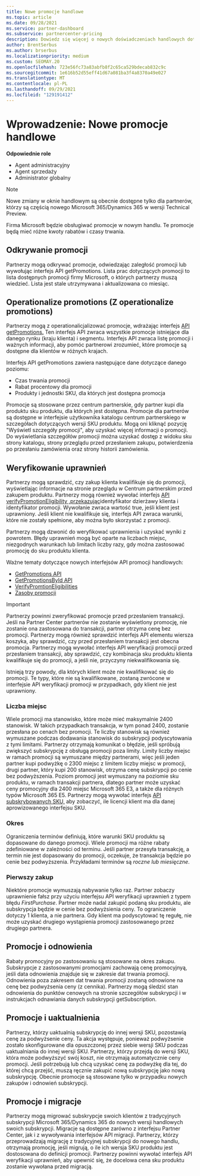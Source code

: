 ```yaml
---
title: Nowe promocje handlowe
ms.topic: article
ms.date: 09/28/2021
ms.service: partner-dashboard
ms.subservice: partnercenter-pricing
description: Dowiedz się więcej o nowych doświadczeniach handlowych dotyczących odkrywania i kupowania promocji.
author: BrentSerbus
ms.author: brserbus
ms.localizationpriority: medium
ms.custom: SEOMAY.20
ms.openlocfilehash: 723e56fc73a83abfb8f2c65ca529bdecab832c9c
ms.sourcegitcommit: 1e616b52d55eff41d67a081ba3f4a8370a49e027
ms.translationtype: MT
ms.contentlocale: pl-PL
ms.lasthandoff: 09/29/2021
ms.locfileid: "129191412"
---
```

# <a name="introduction-new-commerce-promotions"></a>Wprowadzenie: Nowe promocje handlowe

**Odpowiednie role**

- Agent administracyjny
- Agent sprzedaży
- Administrator globalny

> [!Note] 
> Nowe zmiany w oknie handlowym są obecnie dostępne tylko dla partnerów, którzy są częścią nowego Microsoft 365/Dynamics 365 w wersji Technical Preview.

Firma Microsoft będzie obsługiwać promocje w nowym handlu. Te promocje będą mieć różne kwoty rabatów i czasy trwania. 

## <a name="discovering-promotions"></a>Odkrywanie promocji ##

Partnerzy mogą odkrywać promocje, odwiedzając zaległość promocji lub wywołując interfejs API getPromotions. Lista prac dotyczących promocji to lista dostępnych promocji firmy Microsoft, o których partnerzy muszą wiedzieć. Lista jest stale utrzymywana i aktualizowana co miesiąc. 


## <a name="operationalize-promotions"></a>Operationalize promotions (Z operationalize promotions) ##

Partnerzy mogą z operationalicjalizować promocje, wdrażając interfejs [API getPromotions.](/partner-center/develop/get-promotions) Ten interfejs API zwraca wszystkie promocje istniejące dla danego rynku (kraju klienta) i segmentu. Interfejs API zwraca listę promocji i ważnych informacji, aby pomóc partnerowi zrozumieć, które promocje są dostępne dla klientów w różnych krajach. 


Interfejs API getPromotions zawiera następujące dane dotyczące danego poziomu:

- Czas trwania promocji
- Rabat procentowy dla promocji
- Produkty i jednostki SKU, dla których jest dostępna promocja

Promocje są stosowane przez centrum partnerskie, gdy partner kupi dla produktu sku produktu, dla których jest dostępna. Promocje dla partnerów są dostępne w interfejsie użytkownika katalogu centrum partnerskiego w szczegółach dotyczących wersji SKU produktu. Mogą oni kliknąć pozycję "Wyświetl szczegóły promocji", aby uzyskać więcej informacji o promocji. Do wyświetlania szczegółów promocji można uzyskać dostęp z widoku sku strony katalogu, strony przeglądu przed przesłaniem zakupu, potwierdzenia po przesłaniu zamówienia oraz strony historii zamówienia. 

## <a name="verify-eligibility"></a>Weryfikowanie uprawnień ##

Partnerzy mogą sprawdzić, czy zakup klienta kwalifikuje się do promocji, wyświetlając informacje na stronie przeglądu w Centrum partnerskim przed zakupem produktu. Partnerzy mogą również wywołać interfejs [API verifyPromotionEligibility ,przekazując](/partner-center/develop/verify-promotion-eligibility)identyfikator dzierżawy klienta i identyfikator promocji. Wywołanie zwraca wartość true, jeśli klient jest uprawniony. Jeśli klient nie kwalifikuje się, interfejs API zwraca warunki, które nie zostały spełnione, aby można było skorzystać z promocji. 

Partnerzy mogą dzwonić do weryfikować uprawnienia i uzyskać wyniki z powrotem. Błędy uprawnień mogą być oparte na liczbach miejsc, niezgodnych warunkach lub limitach liczby razy, gdy można zastosować promocję do sku produktu klienta.

Ważne tematy dotyczące nowych interfejsów API promocji handlowych:

- [GetPromotions API](/partner-center/develop/get-promotions)
- [GetPromotionsById API](/partner-centerpartner-center/develop/get-promotion-by-id)
- [VerifyPromtionEligibilities](/partner-center/develop/verify-promotion-eligibility)
- [Zasoby promocji](/partner-center/develop/promotion-resources)

>[!IMPORTANT]
> Partnerzy powinni zweryfikować promocje przed przesłaniem transakcji. Jeśli na Partner Center  partnerów nie zostanie wyświetlony promocję, nie zostanie ona zastosowana do transakcji, partner otrzyma cenę bez promocji. Partnerzy mogą również sprawdzić interfejs API elementu wiersza koszyka, aby sprawdzić, czy przed przesłaniem transakcji jest obecna promocja. Partnerzy mogą wywołać interfejs API weryfikacji promocji przed przesłaniem transakcji, aby sprawdzić, czy kombinacja sku produktu klienta kwalifikuje się do promocji, a jeśli nie, przyczyny niekwalifikowania się.

Istnieją trzy powody, dla których klient może nie kwalifikować się do promocji. Te typy, które nie są kwalifikowane, zostaną zwrócone w interfejsie API weryfikacji promocji w przypadkach, gdy klient nie jest uprawniony.

### <a name="seat-count"></a>Liczba miejsc ###

Wiele promocji ma stanowisko, które może mieć maksymalnie 2400 stanowisk. W takich przypadkach transakcja, w tym ponad 2400, zostanie przesłana po cenach bez promocji. Te liczby stanowisk są również wymuszane podczas dodawania stanowisk do subskrypcji podyscytowania z tymi limitami. Partnerzy otrzymają komunikat o błędzie, jeśli spróbują zwiększyć subskrypcję z obsługą promocji poza limity. Limity liczby miejsc w ramach promocji są wymuszane między partnerami, więc jeśli jeden partner kupi podwyżkę o 2300 miejsc z limitem liczby miejsc w promocji, drugi partner, który kupi 200 stanowisk, otrzyma cenę subskrypcji po cenie bez podwyższenia. Poziom promocji jest wymuszany na poziomie sku produktu, w ramach transakcji partnera, dlatego partner może uzyskać ceny promocyjny dla 2400 miejsc Microsoft 365 E3, a także dla różnych typów Microsoft 365 E5. Partnerzy mogą wywołać interfejs [API subskrybowanych SKU,](/partner-center/develop/get-a-list-of-available-licenses) aby zobaczyć, ile licencji klient ma dla danej aprowizowanego interfejsu SKU.

### <a name="term"></a>Okres ###

Ograniczenia terminów definiują, które warunki SKU produktu są dopasowane do danego promocji. Wiele promocji ma różne rabaty zdefiniowane w zależności od terminu. Jeśli partner przesyła transakcję, a termin nie jest dopasowany do promocji, oczekuje, że transakcja będzie po cenie bez podwyższenia. Przykładami terminów są *roczne lub* *miesięczne*.

### <a name="first-purchase"></a>Pierwszy zakup ###

Niektóre promocje wymuszają nabywanie tylko raz. Partner zobaczy uprawnienie fałsz przy użyciu interfejsu API weryfikacji uprawnień z typem błędu *FirstPurchase*.  Partner może nadal zakupić podaną sku produktu, ale subskrypcja będzie w cenie bez podwyżsienia ceny. To ograniczenie dotyczy 1 klienta, a nie partnera. Gdy klient ma podyscytować tę regułę, nie może uzyskać drugiego wystąpienia promocji zastosowanego przez drugiego partnera.

## <a name="promotions-and-renewals"></a>Promocje i odnowienia ##

Rabaty promocyjny po zastosowaniu są stosowane na okres zakupu. Subskrypcje z zastosowanymi promocjami zachowają cenę promocyjnyą, jeśli data odnowienia znajduje się w zakresie dat trwania promocji. Odnowienia poza zakresem dat trwania promocji zostaną odnowione na cenę bez podwyżsenia ceny (z cennika). Partnerzy mogą śledzić stan odnowienia do punktów cenowych na stronie szczegółów subskrypcji i w instrukcjach odnawiania danych subskrypcji getSubscription.

## <a name="promotions-and-upgrades"></a>Promocje i uaktualnienia ##
Partnerzy, którzy uaktualnią subskrypcję do innej wersji SKU, pozostawią cenę za podwyżsenie ceny. Ta akcja występuje, ponieważ podwyżsenie zostało skonfigurowane dla opuszczonej przez siebie wersji SKU podczas uaktualniania do innej wersji SKU. Partnerzy, którzy przejdą do wersji SKU, która może podwyższyć swój koszt, nie otrzymają automatycznie ceny promocji. Jeśli potrzebują lub chcą uzyskać cenę za podwyżkę dla tej, do której chcą przejść, muszą ręcznie zakupić nową subskrypcję jako nową subskrypcję. Obecnie promocje są stosowane tylko w przypadku nowych zakupów i odnowień subskrypcji.

## <a name="promotions-and-migrations"></a>Promocje i migracje ##
Partnerzy mogą migrować subskrypcje swoich klientów z tradycyjnych subskrypcji Microsoft 365/Dynamics 365 do nowych wersji handlowych swoich subskrypcji. Migracje są dostępne zarówno z interfejsu Partner Center, jak i z wywoływania interfejsów API migracji. Partnerzy, którzy przeprowadzają migrację z tradycyjnej subskrypcji do nowego handlu, otrzymają promocję, jeśli migrują, o ile ich wersja SKU produktu jest dostosowana do definicji promocji. Partnerzy powinni wywołać interfejs API weryfikacji uprawnień, aby upewnić się, że docelowa cena sku produktu zostanie wywołana przed migracją.
